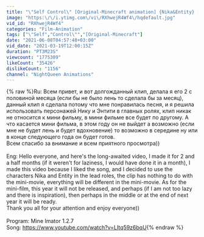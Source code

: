 ```yaml
---
title: "\"Self Control\" [Original-Minecraft animation] {Nika&Entity} [link desc\/чит опис]"
image: "https:\/\/i.ytimg.com\/vi\/RXhwejR4Wf4\/hqdefault.jpg"
vid_id: "RXhwejR4Wf4"
categories: "Film-Animation"
tags: ["\"Self","Control\"","[Original-Minecraft"]
date: "2021-06-08T04:57:48+03:00"
vid_date: "2021-03-19T12:00:15Z"
duration: "PT3M23S"
viewcount: "1775309"
likeCount: "35426"
dislikeCount: "1156"
channel: "NightQueen Animations"
---
```

{% raw %}Ru: Всем привет, и вот долгожданный клип, делала я его 2 с половиной месяца (если бы не было лень то сделала бы за месяц), данный клип я сделала потому что мне понравилась песня, и я решила использовать персонажей Нику и Энтити в главных ролях, клип никак не относится к мини фильму, в мини фильме все будет по другому. А что касается мини фильма, в этом году он не выйдет а возможно (если мне не будет лень и будет вдохновение)  то возможно в середине ну или в конце следующего года он будет готов.<br />Всем спасибо за внимание и всем приятного просмотра))<br /><br />Eng: Hello everyone, and here's the long-awaited video, I made it for 2 and a half months (if it weren't for laziness, I would have done it in a month), I made this video because I liked the song, and I decided to use the characters Nika and Entity in the lead roles, the clip has nothing to do with the mini-movie, everything will be different in the mini-movie. As for the mini-film, this year it will not be released, and perhaps (if I am not too lazy and there is inspiration), then perhaps in the middle or at the end of next year it will be ready.<br />Thank you all for your attention and enjoy everyone))<br /><br />Program: Mine Imator 1.2.7<br />Song: <a rel="nofollow" target="blank" href="https://www.youtube.com/watch?v=LItq59z6bqU">https://www.youtube.com/watch?v=LItq59z6bqU</a>{% endraw %}
